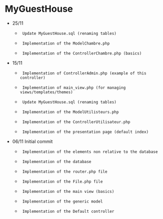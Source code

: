 # MyGuestHouse

- 25/11
     *      Update MyGuestHouse.sql (renaming tables)
     *      Implementation of the ModelChambre.php 
     *      Implementation of the ControllerChambre.php (basics)


- 15/11
     *      Implementation of ControllerAdmin.php (example of this controller)
     *      Implementation of main_view.php (for managing views/templates/themes)
     *      Update MyGuestHouse.sql (renaming tables)
     *      Implementation of the ModelUtilisteurs.php
     *      Implementation of the ControllerUtilisateur.php   
     *      Implementation of the presentation page (default index)        
     

- 06/11   Initial commit
     *      Implementation of the elements non relative to the database
     *      Implementation of the database
     *      Implementation of the router.php file
     *      Implementation of the File.php file
     *      Implementation of the main view (basics)
     *      Implementation of the generic model
     *      Implementation of the Default controller
